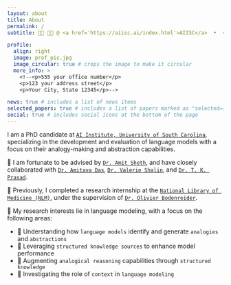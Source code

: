 ```yaml
---
layout: about
title: About
permalink: /
subtitle: 👩‍🎓 👩‍💻 @ <a href='https://aiisc.ai/index.html'>AIISC</a>  •  <a href="https://sc.edu/">UofSC</a>  •  NLP | LLM | GenAI

profile:
  align: right
  image: prof_pic.jpg
  image_circular: true # crops the image to make it circular
  more_info: >
    <!--<p>555 your office number</p>
    <p>123 your address street</p>
    <p>Your City, State 12345</p>-->

news: true # includes a list of news items
selected_papers: true # includes a list of papers marked as "selected={true}"
social: true # includes social icons at the bottom of the page
---
```


<!--Write your biography here. Tell the world about yourself. Link to your favorite [subreddit](http://reddit.com). You can put a picture in, too. The code is already in, just name your picture `prof_pic.jpg` and put it in the `img/` folder.

Put your address / P.O. box / other info right below your picture. You can also disable any of these elements by editing `profile` property of the YAML header of your `_pages/about.md`. Edit `_bibliography/papers.bib` and Jekyll will render your [publications page](/al-folio/publications/) automatically.

Link to your social media connections, too. This theme is set up to use [Font Awesome icons](https://fontawesome.com/) and [Academicons](https://jpswalsh.github.io/academicons/), like the ones below. Add your Facebook, Twitter, LinkedIn, Google Scholar, or just disable all of them.-->
I am a PhD candidate at [`AI Institute, University of South Carolina`](https://aiisc.ai/index.html), specializing in the development and evaluation of language models with a focus on their analogy-making and abstraction capabilities.

🔬 I am fortunate to be advised by [`Dr. Amit Sheth`](https://amit.aiisc.ai/), and have closely collaborated with [`Dr. Amitava Das`](https://scholar.google.com/citations?user=HYpfhaEAAAAJ&hl=en), [`Dr. Valerie Shalin`](https://scholar.google.fr/citations?hl=en&user=trFx5GIAAAAJ&view_op=list_works&sortby=pubdate), and [`Dr. T. K. Prasad`](https://scholar.google.com/citations?user=Txz94twAAAAJ&hl=en).

💼 Previously, I completed a research internship at the [`National Library of Medicine (NLM)`](https://www.nlm.nih.gov/), under the supervision of [`Dr. Olivier Bodenreider`](https://scholar.google.com/citations?user=UsG8QFwAAAAJ&hl=en).

🎯 My research interests lie in language modeling, with a focus on the following areas:
- 🔎 Understanding how `language models` identify and generate `analogies` and `abstractions`
- 🪩 Leveraging `structured knowledge sources` to enhance model performance
- 🧠 Augmenting `analogical reasoning` capabilities through `structured knowledge`
- 🧩 Investigating the role of `context` in `language modeling`

